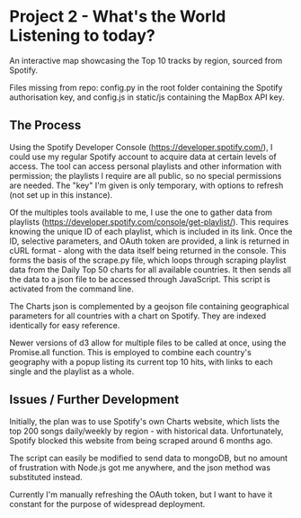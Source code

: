 # Project 2 - What's the World Listening to today?

An interactive map showcasing the Top 10 tracks by region, sourced from Spotify.

Files missing from repo: config.py in the root folder containing the Spotify authorisation key, and config.js in static/js containing the MapBox API key.

## The Process

Using the Spotify Developer Console (https://developer.spotify.com/), I could use my regular Spotify account to acquire data at certain levels of access. The tool can access personal playlists and other information with permission; the playlists I require are all public, so no special permissions are needed. The "key" I'm given is only temporary, with options to refresh (not set up in this instance).

Of the multiples tools available to me, I use the one to gather data from playlists (https://developer.spotify.com/console/get-playlist/). This requires knowing the unique ID of each playlist, which is included in its link. Once the ID, selective parameters, and OAuth token are provided, a link is returned in cURL format - along with the data itself being returned in the console. This forms the basis of the scrape.py file, which loops through scraping playlist data from the Daily Top 50 charts for all available countries. It then sends all the data to a json file to be accessed through JavaScript. This script is activated from the command line.

The Charts json is complemented by a geojson file containing geographical parameters for all countries with a chart on Spotify. They are indexed identically for easy reference.

Newer versions of d3 allow for multiple files to be called at once, using the Promise.all function. This is employed to combine each country's geography with a popup listing its current top 10 hits, with links to each single and the playlist as a whole.

## Issues / Further Development

Initially, the plan was to use Spotify's own Charts website, which lists the top 200 songs daily/weekly by region - with historical data. Unfortunately, Spotify blocked this website from being scraped around 6 months ago.

The script can easily be modified to send data to mongoDB, but no amount of frustration with Node.js got me anywhere, and the json method was substituted instead.

Currently I'm manually refreshing the OAuth token, but I want to have it constant for the purpose of widespread deployment.